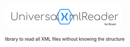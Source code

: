 # <img src="./docs/assets/img/logo.png" alt="UniversalXmlReader">
library to read all XML files without knowing the structure 
